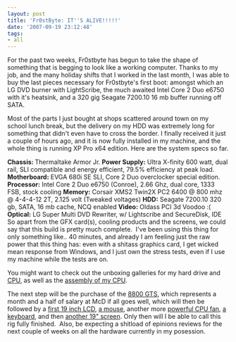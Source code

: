 ```yaml
---
layout: post
title: 'Fr0stByte: IT''S ALIVE!!!!!'
date: '2007-09-19 23:12:48'
tags:
- all
---
```


For the past two weeks, Fr0stbyte has begun to take the shape of something that is begging to look like a working computer. Thanks to my job, and the many holiday shifts that I worked in the last month, I was able to buy the last pieces necessary for Fr0stbyte's first boot: amongst which an LG DVD burner with LightScribe, the much awaited Intel Core 2 Duo e6750 with it's heatsink, and a 320 gig Seagate 7200.10 16 mb buffer running off SATA.

Most of the parts I just bought at shops scattered around town on my school lunch break, but the delivery on my HDD was extremely long for something that didn't even have to cross the border. I finally received it just a couple of hours ago, and it is now fully installed in my machine, and the whole thing is running XP Pro x64 edition. Here are the system specs so far.

<strong>Chassis: </strong>Thermaltake Armor Jr.
<strong> Power Supply:</strong> Ultra X-finity 600 watt, dual rail, SLI compatible and energy efficient, 79.5% efficiency at peak load.
<strong> Motherboard:</strong> EVGA 680i SE SLI, Core 2 Duo overclocker special edition.
<strong> Processor:</strong> Intel Core 2 Duo e6750 (Conroe), 2.66 Ghz, dual core, 1333 FSB, stock cooling
<strong> Memory:</strong> Corsair XMS2 Twin2X PC2 6400 @ 800 mhz @ 4-4-4-12 2T, 2.125 volt (Tweaked voltages)
<strong> HDD:</strong> Seagate 7200.10 320 gb, SATA, 16 mb cache, NCQ enabled
<strong> Video:</strong> Oldass PCI 3d Voodoo :(
<strong> Optical:</strong> LG Super Multi DVD Rewriter, w/ Lightscribe and SecureDisk, IDE
So apart from the GFX card(s), cooling products and the screens, we could say that this build is pretty much complete.  I've been using this thing for only something like.. 40 minutes, and already I am feeling just the raw power that this thing has: even with a shitass graphics card, I get wicked mean response from Windows, and I just own the stress tests, even if I use my machine while the tests are on.

You might want to check out the unboxing galleries for my hard drive and <a href="http://www.flickr.com/photos/maximerousseau/sets/72157602087666425/">CPU</a>, as well as the <a href="http://www.flickr.com/photos/maximerousseau/sets/72157601886537933/">assembly of my CPU</a>.

The next step will be the purchase of the <a href="http://www.tigerdirect.ca/applications/SearchTools/item-details.asp?EdpNo=2597918&amp;CatId=2514">8800 GTS</a>, which represents a month and a half of salary at McD if all goes well, which will then be followed by a <a href="http://www.futureshop.ca/catalog/proddetail.asp?sku_id=0665000FS10089660&amp;catid=22334&amp;logon=&amp;langid=EN&amp;MSCSProfile=3C79F0C7EA3162B2D7ADAC57314A0E6A3A1C228C063D311FF1DEDFE53052193057EEE346EAA3E2EA1827332798CCB4DF9042295F9C8D4CEB3F80F8694A25DE9A02DD66F3A32F56898BFB24FB360CFF3D93B54602C7EE3E37229B34EF1FBDC038AD44AC406B76EC461575D338F7C589299D32459E64AD7702">first 19 inch LCD</a>, <a href="http://www.tigerdirect.ca/applications/SearchTools/item-details.asp?EdpNo=3092938&amp;CatId=2390">a mouse</a>, another more <a href="http://www.tigerdirect.ca/applications/searchtools/item-Details.asp?EdpNo=3071635&amp;sku=T925-1199">powerful CPU fan</a>, <a href="http://www.tigerdirect.ca/applications/searchtools/item-Details.asp?EdpNo=1617455&amp;sku=L23-7074">a keyboard</a>, and then <a href="http://www.futureshop.ca/catalog/proddetail.asp?sku_id=0665000FS10089660&amp;catid=22334&amp;logon=&amp;langid=EN&amp;MSCSProfile=3C79F0C7EA3162B2D7ADAC57314A0E6A3A1C228C063D311FF1DEDFE53052193057EEE346EAA3E2EA1827332798CCB4DF9042295F9C8D4CEB3F80F8694A25DE9A02DD66F3A32F56898BFB24FB360CFF3D93B54602C7EE3E37229B34EF1FBDC038AD44AC406B76EC461575D338F7C589299D32459E64AD7702">another 19" screen</a>. Only then will I be able to call this rig fully finished.  Also, be expecting a shitload of epinions reviews for the next couple of weeks on all the hardware currently in my posession.